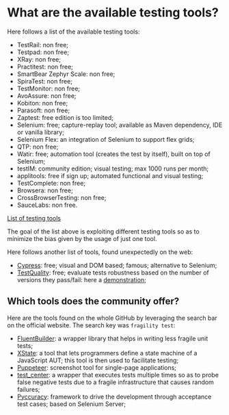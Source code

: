 # What are the available testing tools?

Here follows a list of the available testing tools:

- TestRail: non free;
- Testpad: non free;
- XRay: non free;
- Practitest: non free;
- SmartBear Zephyr Scale: non free;
- SpiraTest: non free;
- TestMonitor: non free;
- AvoAssure: non free;
- Kobiton: non free;
- Parasoft: non free;
- Zaptest: free edition is too limited;
- Selenium: free; capture-replay tool; available as Maven dependency, IDE or vanilla library;
- Selenium Flex: an integration of Selenium to support flex grids;
- QTP: non free;
- Watir: free; automation tool (creates the test by itself), built on top of Selenium;
- testIM: community edition; visual testing; max 1000 runs per month;
- applitools: free if sign up; automated functional and visual testing;
- TestComplete: non free;
- Browsera: non free;
- CrossBrowserTesting: non free;
- SauceLabs: non free.

[List of testing tools](https://www.guru99.com/testing-tools.html)

The goal of the list above is exploiting different testing tools so as to minimize the bias given by the usage of just one tool.

Here follows another list of tools, found unexpectedly on the web:

- [Cypress](https://github.com/goldbergyoni/nodebestpractices): free; visual and DOM based; famous; alternative to Selenium;
- [TestQuality](https://www.testquality.com/): free; evaluate tests robustness based on the number of versions they pass/fail: here a [demonstration](https://www.youtube.com/watch?v=ym0XhakmDNI&t=433s);

## Which tools does the community offer?

Here are the tools found on the whole GitHub by leveraging the search bar on the official website. The search key was `fragility test`:

- [FluentBuilder](https://github.com/robsoncastilho/FluentBuilder): a wrapper library that helps in writing less fragile unit tests;
- [XState](https://github.com/statelyai/xstate): a tool that lets programmers define a state machine of a JavaScript AUT; this tool is then used to facilitate testing;
- [Puppeteer](https://github.com/puppeteer/puppeteer): screenshot tool for single-page applications;
- [test_center](https://github.com/lyndsey-ferguson/fastlane-plugin-test_center): a wrapper that executes tests multiple times so as to probe false negative tests due to a fragile infrastructure that causes random failures;
- [Pyccuracy](https://github.com/heynemann/pyccuracy/wiki/Overview): framework to drive the development through acceptance test cases; based on Selenium Server;
